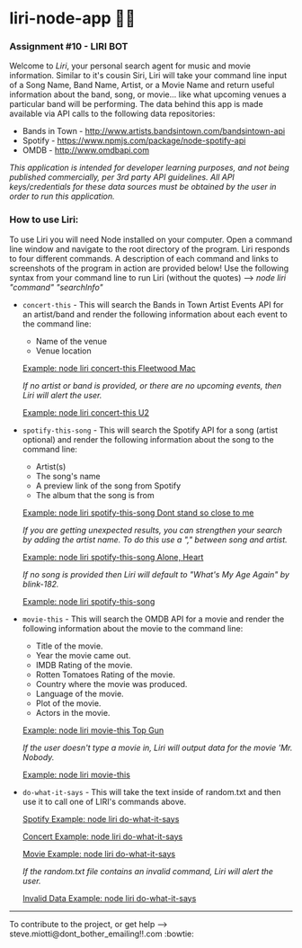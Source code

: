 # liri-node-app  :female_detective:
### Assignment #10 - LIRI BOT 

Welcome to *Liri*, your personal search agent for music and movie information.  Similar to it's cousin Siri, Liri will take your command line input of a Song Name, Band Name, Artist, or a Movie Name and return useful information about the band, song, or movie... like what upcoming venues a particular band will be performing.   The data behind this app is made available via API calls to the following data repositories:  

* Bands in Town - http://www.artists.bandsintown.com/bandsintown-api
* Spotify - https://www.npmjs.com/package/node-spotify-api
* OMDB - http://www.omdbapi.com

*This application is intended for developer learning purposes, and not being published commercially, per 3rd party API guidelines.  All API keys/credentials for these data sources must be obtained by the user in order to run this application.*


### How to use Liri:

To use Liri you will need Node installed on your computer.  Open a command line window and navigate to the root directory of the program.  Liri responds to four different commands. A description of each command and links to screenshots of the program in action are provided below!  Use the following syntax from your command line to run Liri (without the quotes) -->  *node liri "command" "searchInfo"* 

   * `concert-this` - This will search the Bands in Town Artist Events API for an artist/band and render the following information about each event to the command line:

     * Name of the venue
     * Venue location

      [Example: node liri concert-this Fleetwood Mac](screen_cap/liri_concert-this.Gif)

        *If no artist or band is provided, or there are no upcoming events, then Liri will alert the user.*

        [Example: node liri concert-this U2](screen_cap/liri_concert-this_no_data.GIF)


   * `spotify-this-song` - This will search the Spotify API for a song (artist optional) and render the following information about the song to the command line:

     * Artist(s)
     * The song's name
     * A preview link of the song from Spotify
     * The album that the song is from

      [Example: node liri spotify-this-song Dont stand so close to me](screen_cap/liri_spotify-this-song.gif)

        *If you are getting unexpected results, you can strengthen your search by adding the artist name. To do this use a "," between song and artist.*
        
        [Example: node liri spotify-this-song Alone, Heart](screen_cap/liri_spotify-this-song_with_artis.gif)
        
        *If no song is provided then Liri will default to "What's My Age Again" by blink-182.*

        [Example: node liri spotify-this-song ](screen_cap/liri_spotify-this-song_no_data.GIF)


   * `movie-this` - This will search the OMDB API for a movie and render the following information about the movie to the command line:

       * Title of the movie.
       * Year the movie came out.
       * IMDB Rating of the movie.
       * Rotten Tomatoes Rating of the movie.
       * Country where the movie was produced.
       * Language of the movie.
       * Plot of the movie.
       * Actors in the movie.

        [Example: node liri movie-this Top Gun](screen_cap/liri_movie-this.gif)

        *If the user doesn't type a movie in, Liri will output data for the movie 'Mr. Nobody.*

        [Example: node liri movie-this ](screen_cap/liri_movie-this_no_data.gif)


   * `do-what-it-says` - This will take the text inside of random.txt and then use it to call one of LIRI's commands above.

        [Spotify Example: node liri do-what-it-says](screen_cap/liri_do-what-it-says_ex1.gif)

        [Concert Example: node liri do-what-it-says](screen_cap/liri_do-what-it-says_ex2.gif)

        [Movie Example: node liri do-what-it-says](screen_cap/liri_do-what-it-says_ex3.gif)

        *If the random.txt file contains an invalid command, Liri will alert the user.*

        [Invalid Data Example: node liri do-what-it-says](screen_cap/liri_do-what-it-says_invalid.gif)


------
  
To contribute to the project, or get help -->   steve.miotti@dont_bother_emailing!!.com  :bowtie:

 